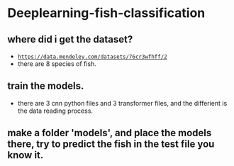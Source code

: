 # Deeplearning-fish-classification
## where did i get the dataset?
* <code>https://data.mendeley.com/datasets/76cr3wfhff/2</code>
* there are 8 species of fish.
## train the models.
* there are 3 cnn python files and 3 transformer files, and the differient is the data reading process.
## make a folder 'models', and place the models there, try to predict the fish in the test file you know it.
